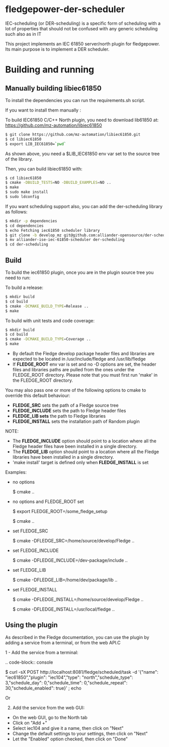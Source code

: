 # fledgepower-der-scheduler
IEC-scheduling (or DER-scheduling) is a specific form of scheduling with a lot of properties that should not be confused with any generic scheduling such also as in IT

This project implements an IEC 61850 server/north plugin for fledgepower. Its main purpose is to implement a DER scheduler.


# Building and running

## Manually building libiec61850

To install the dependencies you can run the requirements.sh script.

If you want to install them manually :

To build IEC61850 C/C++ North plugin, you need to download lib61850 at:
https://github.com/mz-automation/libiec61850

```bash
$ git clone https://github.com/mz-automation/libiec61850.git
$ cd libiec61850
$ export LIB_IEC61850=`pwd`
```
As shown above, you need a $LIB_IEC61850 env var set to the source tree of the
library.

Then, you can build libiec61850 with:

```bash
$ cd libiec61850
$ cmake -DBUILD_TESTS=NO -DBUILD_EXAMPLES=NO ..
$ make
$ sudo make install
$ sudo ldconfig
```

If you want scheduling support also, you can add the der-scheduling library as follows:

```bash
$ mkdir -p dependencies
$ cd dependencies
$ echo Fetching iec61850 scheduler library
$ git clone -b develop_mz git@github.com:alliander-opensource/der-scheduling.git
$ mv alliander-ise-iec-61850-scheduler der-scheduling
$ cd der-scheduling
```

Build
-----


To build the iec61850 plugin, once you are in the plugin source tree you need to run:

To build a release:

```bash 
$ mkdir build
$ cd build
$ cmake -DCMAKE_BUILD_TYPE=Release ..
$ make
```

To build with unit tests and code coverage:

```bash
$ mkdir build
$ cd build
$ cmake -DCMAKE_BUILD_TYPE=Coverage ..
$ make
```

- By default the Fledge develop package header files and libraries
  are expected to be located in /usr/include/fledge and /usr/lib/fledge
- If **FLEDGE_ROOT** env var is set and no -D options are set,
  the header files and libraries paths are pulled from the ones under the
  FLEDGE_ROOT directory.
  Please note that you must first run 'make' in the FLEDGE_ROOT directory.

You may also pass one or more of the following options to cmake to override
this default behaviour:

- **FLEDGE_SRC** sets the path of a Fledge source tree
- **FLEDGE_INCLUDE** sets the path to Fledge header files
- **FLEDGE_LIB sets** the path to Fledge libraries
- **FLEDGE_INSTALL** sets the installation path of Random plugin

NOTE:
- The **FLEDGE_INCLUDE** option should point to a location where all the Fledge
  header files have been installed in a single directory.
- The **FLEDGE_LIB** option should point to a location where all the Fledge
  libraries have been installed in a single directory.
- 'make install' target is defined only when **FLEDGE_INSTALL** is set

Examples:

- no options

  $ cmake ..

- no options and FLEDGE_ROOT set

  $ export FLEDGE_ROOT=/some_fledge_setup

  $ cmake ..

- set FLEDGE_SRC

  $ cmake -DFLEDGE_SRC=/home/source/develop/Fledge  ..

- set FLEDGE_INCLUDE

  $ cmake -DFLEDGE_INCLUDE=/dev-package/include ..
- set FLEDGE_LIB

  $ cmake -DFLEDGE_LIB=/home/dev/package/lib ..
- set FLEDGE_INSTALL

  $ cmake -DFLEDGE_INSTALL=/home/source/develop/Fledge ..

  $ cmake -DFLEDGE_INSTALL=/usr/local/fledge ..


Using the plugin
----------------

As described in the Fledge documentation, you can use the plugin by adding
a service from a terminal, or from the web API.C

1 - Add the service from a terminal:

.. code-block:: console

$ curl -sX POST http://localhost:8081/fledge/scheduled/task -d '{"name": "iec61850","plugin": "iec104","type": "north","schedule_type": 3,"schedule_day": 0,"schedule_time": 0,"schedule_repeat": 30,"schedule_enabled": true}' ; echo

Or

2) Add the service from the web GUI:

- On the web GUI, go to the North tab
- Click on "Add +"
- Select iec104 and give it a name, then click on "Next"
- Change the default settings to your settings, then click on "Next"
- Let the "Enabled" option checked, then click on "Done"
